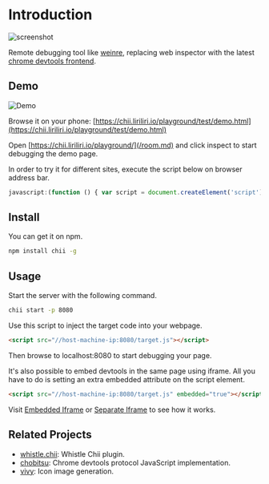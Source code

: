# Introduction

![screenshot](/screenshot.jpg)

Remote debugging tool like [weinre](https://people.apache.org/~pmuellr/weinre/docs/latest/Home.html), replacing web inspector with the latest [chrome devtools frontend](https://github.com/ChromeDevTools/devtools-frontend).

## Demo

![Demo](/qrcode.png)

Browse it on your phone: [https://chii.liriliri.io/playground/test/demo.html](https://chii.liriliri.io/playground/test/demo.html)

Open [https://chii.liriliri.io/playground/](/room.md) and click inspect to start debugging the demo page.

In order to try it for different sites, execute the script below on browser address bar.

```javascript
javascript:(function () { var script = document.createElement('script'); script.src="//chii.liriliri.io/playground/target.js"; document.body.appendChild(script); })();
```

## Install

You can get it on npm.

```bash
npm install chii -g
```

## Usage

Start the server with the following command.

```bash
chii start -p 8080
```

Use this script to inject the target code into your webpage.

```html
<script src="//host-machine-ip:8080/target.js"></script>
```

Then browse to localhost:8080 to start debugging your page.

It's also possible to embed devtools in the same page using iframe. All you have to do is setting an extra embedded attribute on the script element.

```html
<script src="//host-machine-ip:8080/target.js" embedded="true"></script>
```

Visit [Embedded Iframe](https://chii.liriliri.io/playground/test/demo.html?embedded=true) or [Separate Iframe](https://chii.liriliri.io/playground/test/iframe.html) to see how it works.

## Related Projects

* [whistle.chii](https://github.com/liriliri/whistle.chii): Whistle Chii plugin.
* [chobitsu](https://github.com/liriliri/chobitsu): Chrome devtools protocol JavaScript implementation.
* [vivy](https://github.com/liriliri/vivy-docs): Icon image generation.
